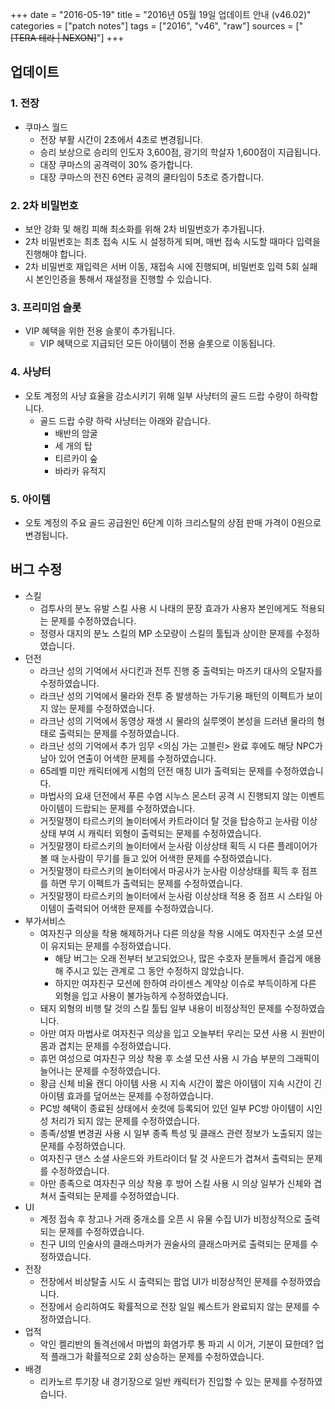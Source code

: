 +++
date = "2016-05-19"
title = "2016년 05월 19일 업데이트 안내 (v46.02)"
categories = ["patch notes"]
tags = ["2016", "v46", "raw"]
sources = ["~~[TERA 테라 | NEXON]~~"]
+++

## 업데이트

### **1.** 전장
- 쿠마스 월드
  - 전장 부활 시간이 2초에서 4초로 변경됩니다.
  - 승리 보상으로 승리의 인도자 3,600점, 광기의 학살자 1,600점이 지급됩니다.
  - 대장 쿠마스의 공격력이 30% 증가합니다.
  - 대장 쿠마스의 전진 6연타 공격의 쿨타임이 5초로 증가합니다.

### **2.** 2차 비밀번호
- 보안 강화 및 해킹 피해 최소화를 위해 2차 비밀번호가 추가됩니다.
- 2차 비밀번호는 최초 접속 시도 시 설정하게 되며, 매번 접속 시도할 때마다 입력을 진행해야 합니다.
- 2차 비밀번호 재입력은 서버 이동, 재접속 시에 진행되며, 비밀번호 입력 5회 실패 시 본인인증을 통해서 재설정을 진행할 수 있습니다.

### **3.** 프리미엄 슬롯
- VIP 혜택을 위한 전용 슬롯이 추가됩니다.
  - VIP 혜택으로 지급되던 모든 아이템이 전용 슬롯으로 이동됩니다.

### **4.** 사냥터
- 오토 계정의 사냥 효율을 감소시키기 위해 일부 사냥터의 골드 드랍 수량이 하락합니다.
  - 골드 드랍 수량 하락 사냥터는 아래와 같습니다.
    - 배반의 암굴
    - 세 개의 탑
    - 티르카이 숲
    - 바라카 유적지

### **5.** 아이템
- 오토 계정의 주요 골드 공급원인 6단계 이하 크리스탈의 상점 판매 가격이 0원으로 변경됩니다.

## 버그 수정

- 스킬
  - 검투사의 분노 유발 스킬 사용 시 나태의 문장 효과가 사용자 본인에게도 적용되는 문제를 수정하였습니다.
  - 정령사 대지의 분노 스킬의 MP 소모량이 스킬의 툴팁과 상이한 문제를 수정하였습니다.
- 던전
  - 라크난 성의 기억에서 사디킨과 전투 진행 중 출력되는 마즈키 대사의 오탈자를 수정하였습니다.
  - 라크난 성의 기억에서 물라와 전투 중 발생하는 가두기용 패턴의 이펙트가 보이지 않는 문제를 수정하였습니다.
  - 라크난 성의 기억에서 동영상 재생 시 물라의 실루엣이 본성을 드러낸 물라의 형태로 출력되는 문제를 수정하였습니다.
  - 라크난 성의 기억에서 추가 임무 <의심 가는 고블린> 완료 후에도 해당 NPC가 남아 있어 연출이 어색한 문제를 수정하였습니다.
  - 65레벨 미만 캐릭터에게 시험의 던전 매칭 UI가 출력되는 문제를 수정하였습니다.
  - 마법사의 요새 던전에서 푸른 수염 시누스 몬스터 공격 시 진행되지 않는 이벤트 아이템이 드랍되는 문제를 수정하였습니다.
  - 거짓말쟁이 타르스키의 놀이터에서 카트라이더 탈 것을 탑승하고 눈사람 이상상태 부여 시 캐릭터 외형이 출력되는 문제를 수정하였습니다.
  - 거짓말쟁이 타르스키의 놀이터에서 눈사람 이상상태 획득 시 다른 플레이어가 볼 때 눈사람이 무기를 들고 있어 어색한 문제를 수정하였습니다.
  - 거짓말쟁이 타르스키의 놀이터에서 마공사가 눈사람 이상상태를 획득 후 점프를 하면 무기 이펙트가 출력되는 문제를 수정하였습니다.
  - 거짓말쟁이 타르스키의 놀이터에서 눈사람 이상상태 적용 중 점프 시 스타일 아이템이 출력되어 어색한 문제를 수정하였습니다.
- 부가서비스
  - 여자친구 의상을 착용 해제하거나 다른 의상을 착용 시에도 여자친구 소셜 모션이 유지되는 문제를 수정하였습니다.
    - 해당 버그는 오래 전부터 보고되었으나, 많은 수호자 분들께서 즐겁게 애용해 주시고 있는 관계로 그 동안 수정하지 않았습니다.
    - 하지만 여자친구 모션에 한하여 라이센스 계약상 이슈로 부득이하게 다른 외형을 입고 사용이 불가능하게 수정하였습니다.
  - 돼지 외형의 비행 탈 것의 스킬 툴팁 일부 내용이 비정상적인 문제를 수정하였습니다.
  - 아만 여자 마법사로 여자친구 의상을 입고 오늘부터 우리는 모션 사용 시 원반이 몸과 겹치는 문제를 수정하였습니다.
  - 휴먼 여성으로 여자친구 의상 착용 후 소셜 모션 사용 시 가슴 부분의 그래픽이 늘어나는 문제를 수정하였습니다.
  - 황금 신체 비율 캔디 아이템 사용 시 지속 시간이 짧은 아이템이 지속 시간이 긴 아이템 효과를 덮어쓰는 문제를 수정하였습니다.
  - PC방 혜택이 종료된 상태에서 숏컷에 등록되어 있던 일부 PC방 아이템이 시인성 처리가 되지 않는 문제를 수정하였습니다.
  - 종족/성별 변경권 사용 시 일부 종족 특성 및 클래스 관련 정보가 노출되지 않는 문제를 수정하였습니다.
  - 여자친구 댄스 소셜 사운드와 카트라이더 탈 것 사운드가 겹쳐서 출력되는 문제를 수정하였습니다.
  - 아만 종족으로 여자친구 의상 착용 후 방어 스킬 사용 시 의상 일부가 신체와 겹쳐서 출력되는 문제를 수정하였습니다.
- UI
  - 계정 접속 후 창고나 거래 중개소를 오픈 시 유물 수집 UI가 비정상적으로 출력되는 문제를 수정하였습니다.
  - 친구 UI의 인술사의 클래스마커가 권술사의 클래스마커로 출력되는 문제를 수정하였습니다.
- 전장
  - 전장에서 비상탈출 시도 시 출력되는 팝업 UI가 비정상적인 문제를 수정하였습니다.
  - 전장에서 승리하여도 확률적으로 전장 일일 퀘스트가 완료되지 않는 문제를 수정하였습니다.
- 업적
  - 악인 켈리반의 돌격선에서 마법의 화염가루 통 파괴 시 이거, 기분이 묘한데? 업적 플래그가 확률적으로 2회 상승하는 문제를 수정하였습니다.
- 배경
  - 리카노르 투기장 내 경기장으로 일반 캐릭터가 진입할 수 있는 문제를 수정하였습니다.
